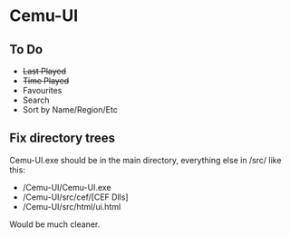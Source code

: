 # Cemu-UI

## To Do
- ~~Last Played~~
- ~~Time Played~~
- Favourites
- Search
- Sort by Name/Region/Etc

## Fix directory trees

Cemu-UI.exe should be in the main directory, everything else in /src/ like this:
- /Cemu-UI/Cemu-UI.exe
- /Cemu-UI/src/cef/[CEF Dlls]
- /Cemu-UI/src/html/ui.html

Would be much cleaner.

